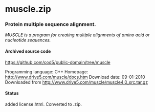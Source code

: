 # muscle.zip #

### Protein multiple sequence alignment. ###

*MUSCLE is a program for creating multiple alignments of amino acid or nucleotide sequences.*

#### Archived source code ####
https://github.com/cod5/public-domain/tree/muscle

Programming language: C++
Homepage: http://www.drive5.com/muscle/docs.htm
Download date: 09-01-2010
Downloaded from http://www.drive5.com/muscle/muscle4.0_src.tar.gz

#### Status ####
added license.html.
Converted to .zip.

